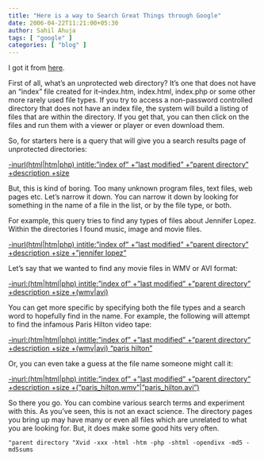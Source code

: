 ```yaml
---
title: "Here is a way to Search Great Things through Google"
date: 2006-04-22T11:21:00+05:30
author: Sahil Ahuja
tags: [ "google" ]
categories: [ "blog" ]
---
```

I got it from [here](http://www.googletutor.com/2005/04/15/voyeur-heaven/).
<!--more-->

First of all, what’s an unprotected web directory? It’s one that does not have an “index” file created for it–index.htm, index.html, index.php or some other more rarely used file types. If you try to access a non-password controlled directory that does not have an index file, the system will build a listing of files that are within the directory. If you get that, you can then click on the files and run them with a viewer or player or even download them.

So, for starters here is a query that will give you a search results page of unprotected directories:

[-inurl(html|htm|php) intitle:”index of” +”last modified” +”parent directory” +description +size](http://www.google.com/search?hl=en&lr=&safe=off&c2coff=1&q=-inurl%28html%7Chtm%7Cphp%29+intitle%3A%E2%80%9Dindex+of%E2%80%9D+%2B%E2%80%9Dlast+modified%E2%80%9D+%2B%E2%80%9Dparent+directory%E2%80%9D+%2Bdescription+%2Bsize%5D&btnG=Search)

But, this is kind of boring. Too many unknown program files, text files, web pages etc. Let’s narrow it down. You can narrow it down by looking for something in the name of a file in the list, or by the file type, or both.

For example, this query tries to find any types of files about Jennifer Lopez. Within the directories I found music, image and movie files.

[-inurl(html|htm|php) intitle:”index of” +”last modified” +”parent directory” +description +size +”jennifer lopez”](http://www.google.com/search?hl=en&lr=&safe=off&c2coff=1&q=-inurl%3A%28htm+%7C+html+%7C+php%29+intitle%3A%22index+of%22+%2B%22last+modified%22+%2B%22parent+directory%22+%2Bdescription+%2Bsize+%2B%22jennifer+lopez%22&btnG=Search)

Let’s say that we wanted to find any movie files in WMV or AVI format:

[-inurl:(htm|html|php) intitle:”index of” +”last modified” +”parent directory” +description +size +(wmv|avi)](http://www.google.com/search?sourceid=mozclient&ie=utf-8&oe=utf-8&q=-inurl%3A%28htm%7Chtml%7Cphp%29+intitle%3A%E2%80%9Dindex+of%E2%80%9D+%2B%E2%80%9Dlast+modified%E2%80%9D+%2B%E2%80%9Dparent+directory%E2%80%9D+%2Bdescription+%2Bsize+%2B%28wmv%7Cavi%29)

You can get more specific by specifying both the file types and a search word to hopefully find in the name. For example, the following will attempt to find the infamous Paris Hilton video tape:

[-inurl:(htm|html|php) intitle:”index of” +”last modified” +”parent directory” +description +size +(wmv|avi) “paris hilton”](http://www.google.com/search?sourceid=mozclient&ie=utf-8&oe=utf-8&q=-inurl%3A%28htm%7Chtml%7Cphp%29+intitle%3A%E2%80%9Dindex+of%E2%80%9D+%2B%E2%80%9Dlast+modified%E2%80%9D+%2B%E2%80%9Dparent+directory%E2%80%9D+%2Bdescription+%2Bsize+%2B%28wmv%7Cavi%29+%22paris+hilton%22)

Or, you can even take a guess at the file name someone might call it:

[-inurl:(htm|html|php) intitle:”index of” +”last modified” +”parent directory” +description +size +(”paris_hilton.wmv”|”paris_hilton.avi”)](http://www.google.com/search?hl=en&lr=&safe=off&c2coff=1&q=-inurl%3A%28htm%7Chtml%7Cphp%29+intitle%3A%E2%80%9Dindex+of%E2%80%9D+%2B%E2%80%9Dlast+modified%E2%80%9D+%2B%E2%80%9Dparent+directory%E2%80%9D+%2Bdescription+%2Bsize++%2B%28%22paris_hilton.wmv%22%7C%22paris_hilton.avi%22%29&btnG=Search)

So there you go. You can combine various search terms and experiment with this. As you’ve seen, this is not an exact science. The directory pages you bring up may have many or even all files which are unrelated to what you are looking for. But, it does make some good hits very often.

`"parent directory "Xvid -xxx -html -htm -php -shtml -opendivx -md5 -md5sums`

